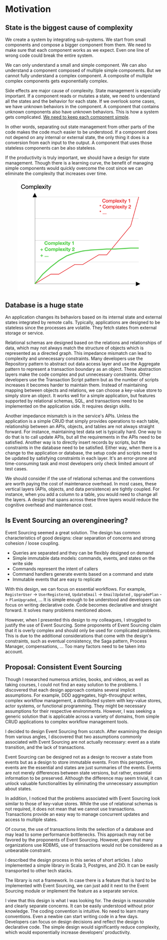 # Motivation

## State is the biggest cause of complexity

We create a system by integrating sub-systems. We start from small components and compose a bigger component from them. We need to make sure that each component works as we expect. Even one line of wrong code could break the entire system.

We can only understand a small and simple component. We can also understand a component composed of multiple simple components. But we cannot fully understand a complex component. A composite of multiple complex components gets exponentially complex.

Side effects are major cause of complexity. State management is especially important. If a component reads or mutates a state, we need to understand all the states and the behavior for each state. If we overlook some cases, we have unknown behaviors in the component. A component that contains unknown components also have unknown behaviors. This is how a system gets complicated. [We need to keep each component simple](https://youtu.be/LKtk3HCgTa8).

In other words, separating out state management from other parts of the code makes the code much easier to be understood. If a component does not depend on any internal or external state, the only thing it does is a conversion from each input to the output. A component that uses those stateless components can be also stateless.

If the productivity is truly important, we should have a design for state management. Though there is a learning curve, the benefit of managing simple components would quickly overcome the cost since we can eliminate the complexity that increases over time.

<figure><img src=".gitbook/assets/image (3).png" alt=""><figcaption></figcaption></figure>

## Database is a huge state

An application changes its behaviors based on its internal state and external states integrated by remote calls. Typically, applications are designed to be stateless since the processes are volatile. They fetch states from external storage or service.

Relational schemas are designed based on the relations and relationships of data, which may not always match the structure of objects which is represented as a directed graph. This impedance mismatch can lead to complexity and unnecessary constraints. Many developers use the Repository pattern to abstract out data access layer and use the Aggregate pattern to represent a transaction boundary as an object. These abstraction layers make the code complex and put unnecessary constraints. Other developers use the Transaction Script pattern but as the number of scripts increases it becomes harder to maintain them. Instead of maintaining mapping between objects and relations, we can choose a key-value store to simply store an object. It works well for a simple application, but features supported by relational schemas, SQL, and transactions need to be implemented on the application side. It requires design skills.

Another impedance mismatch is in the service's APIs. Unless the application is a simple CRUD that simply provides operations to each table, relationship between an APIs, objects, and tables are not always straight forward. For instance, maintaining test data set is typically hard. One way to do that is to call update APIs, but all the requirements in the APIs need to be satisfied. Another way is to directly insert records by scripts, but the constraints in the database need to be satisfied. Either way, when there is a change to the application or database, the setup code and scripts need to be updated by satisfying constraints in each layer. It's an error-prone and time-consuming task and most developers only check limited amount of test cases.

We should consider if the use of relational schemas and the conventions are worth paying the cost of maintenance overhead. In most cases, these vertical layers (APIs, objects, and data persistence) are tightly coupled. For instance, when you add a column to a table, you would need to change all the layers. A design that spans across these three layers would reduce the cognitive overhead and maintenance cost.

## Is Event Sourcing an overengineering?

Event Sourcing seemed a great solution. The design has common characteristics of good designs: clear separation of concerns and strong cohesion / loose coupling.

* Queries are separated and they can be flexibly designed on demand
* Simple immutable data models: commands, events, and states on the write side
* Commands represent the intent of callers
* Command handlers generate events based on a command and state
* Immutable events that are easy to replicate

With this design, we can focus on essential workflows. For example, `RegisterUser` -> `UserRegistered`, `UpdateEmail` -> `EmailUpdated` , `UpgradePlan` -> `PlanUpgraded`, ...  It is simple enough to be understood and developers can focus on writing declarative code. Code becomes declarative and straight forward. It solves many problems mentioned above.

However, when I presented this design to my colleagues, I struggled to justify the use of Event Sourcing. Some proponents of Event Sourcing claim that it is overly complex and should only be used for complicated problems. This is due to the additional considerations that come with the design's constraints, such as eventual consistency, the Saga pattern, Process Manager, compensations, ... Too many factors need to be taken into account.

## Proposal: Consistent Event Sourcing

Though I researched numerous articles, books, and videos, as well as taking courses, I could not find an easy solution to the problems. I discovered that each design approach contains several implicit assumptions. For example, DDD aggregates, high-throughput writes, complex workflow management, a distributed system with key-value stores, actor systems, or functional programming. They might be necessary assumptions for their respective environments. However, I was seeking a generic solution that is applicable across a variety of domains, from simple CRUD applications to complex workflow management tools.

I decided to design Event Sourcing from scratch. After examining the design from various angles, I discovered that two assumptions commonly associated with Event Sourcing are not actually necessary: event as a state transition, and the lack of transactions.

Event Sourcing can be designed not as a design to recover a state from events but as a design to store immutable events. From this perspective, events are the essential and states are just summaries of the events. Events are not merely differences between state versions, but rather, essential information to be preserved. Although the difference may seem trivial, it can unlock valuable functionalities by eliminating the unnecessary assumption about states.

In addition, I noticed that the problems associated with Event Sourcing look similar to those of  key-value stores. While the use of relational schemas is not required, it does not mean that we cannot use transactions. Transactions provide an easy way to manage concurrent updates and access to multiple states.

Of course, the use of transactions limits the selection of a database and may lead to some performance bottlenecks. This approach may not be favored by the proponents of Event Sourcing. However, given that many organizations use RDBMS, use of transactions would not be considered as a unbearable constraint.

I described the design process in this series of short articles. I also implemented a simple library in Scala 3, Postgres, and ZIO. It can be easily transported to other tech stacks.

The library is not a framework. In case there is a feature that is hard to be implemented with Event Sourcing, we can just add it next to the Event Sourcing module or implement the feature as a separate service.

I view that this design is what I was looking for. The design is reasonable and clearly separate concerns. It can be easily understood without prior knowledge. The coding convention is intuitive. No need to learn many conventions. Even a newbie can start writing code in a few days. Developers can focus on design decisions and reflect the design to declarative code. The simple design would significantly reduce complexity, which would exponentially increase developers' productivity.
